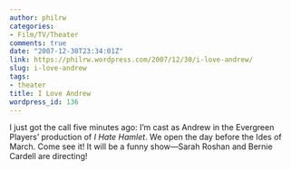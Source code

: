 ```yaml
---
author: philrw
categories:
- Film/TV/Theater
comments: true
date: "2007-12-30T23:34:01Z"
link: https://philrw.wordpress.com/2007/12/30/i-love-andrew/
slug: i-love-andrew
tags:
- theater
title: I Love Andrew
wordpress_id: 136
---
```


I just got the call five minutes ago: I’m cast as Andrew in the Evergreen Players’ production of _I Hate Hamlet_. We open the day before the Ides of March. Come see it! It will be a funny show—Sarah Roshan and Bernie Cardell are directing!

